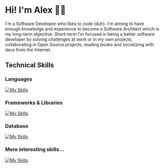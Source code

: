 # Hi! I'm Alex 👋😄
I'm a Software Developer who likes to code (duh). I'm aiming to have enough knowledge and experience to become a Software Architect which is my long-term objective.
Short-term I'm focused in being a better software developer by solving challenges at work or in my own projects, collaborating in Open Source projects, reading books and socializing with devs from the Internet.

## Technical Skills
### Languages
[![My Skills](https://skillicons.dev/icons?i=cs,js,java,kotlin,html,css)](https://skillicons.dev)

### Frameworks & Libraries
[![My Skills](https://skillicons.dev/icons?i=react,nodejs,dotnet,express)](https://skillicons.dev)

### Database
[![My Skills](https://skillicons.dev/icons?i=mysql,mongodb)](https://skillicons.dev)

### More interesting skills...
[![My Skills](https://skillicons.dev/icons?i=docker,azure,git)](https://skillicons.dev)


<!--
**Alastair7/Alastair7** is a ✨ _special_ ✨ repository because its `README.md` (this file) appears on your GitHub profile.

Here are some ideas to get you started:

- 🔭 I’m currently working on ...
- 🌱 I’m currently learning ...
- 👯 I’m looking to collaborate on ...
- 🤔 I’m looking for help with ...
- 💬 Ask me about ...
- 📫 How to reach me: ...
- 😄 Pronouns: ...
- ⚡ Fun fact: ...
-->
